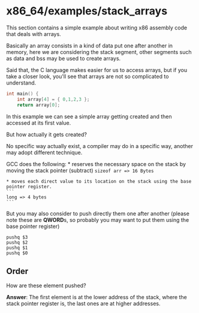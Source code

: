 # x86_64/examples/stack_arrays
This section contains a simple example about writing
x86 assembly code that deals with arrays.

Basically an array consists in a kind of data put one after another in memory,
here we are considering the stack segment, other segments such as data and bss may be used to create arrays.

Said that, the C language makes easier for us to access arrays, but if you take a closer look, you'll see that
arrays are not so complicated to understand.

```c
int main() {
	int array[4] = { 0,1,2,3 };
	return array[0];
```

In this example we can see a simple array getting created and then accessed at its first value.

But how actually it gets created?

No specific way actually exist, a compiler may do in a specific way, another may adopt different
technique.

GCC does the following:
	* reserves the necessary space on the stack by moving the stack pointer (subtract)
	```
	sizeof arr => 16 Bytes
	```

	* moves each direct value to its location on the stack using the base pointer register.
	```
	long => 4 bytes
	```

But you may also consider to push directly them one after another (please note these are **QWORD**s,
so probably you may want to put them using the base pointer register)

```
pushq $3
pushq $2
pushq $1
pushq $0
```

## Order
How are these element pushed?

**Answer**: The first element is at the lower address of the stack, where the stack pointer register is, the last ones are at higher addresses.


